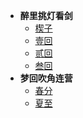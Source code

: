 * **醉里挑灯看剑**
    * [楔子](README.md)
    * [壹回](FIRST.md)
    * [贰回](SECOND.md)
    * [叁回](THIRD.md)
* **梦回吹角连营**
    * [春分](SPRING.md)
    * [夏至](SUMMER.md)